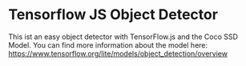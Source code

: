 # Tensorflow JS Object Detector

This ist an easy object detector with TensorFlow.js and the Coco SSD Model.
You can find more information about the model here: https://www.tensorflow.org/lite/models/object_detection/overview

